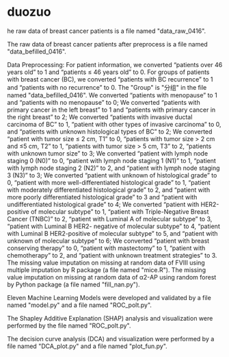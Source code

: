 # duozuo
he raw data of breast cancer patients is a file named "data_raw_0416".

The raw data of breast cancer patients after preprocess is a file named "data_befilled_0416".

Data Preprocessing:
For patient information, we converted “patients over 46 years old” to 1 and “patients ≤ 46 years old” to 0. For groups of patients with breast cancer (BC), we converted “patients with BC recurrence” to 1 and “patients with no recurrence” to 0. The "Group" is "分组" in the file named "data_befilled_0416". We converted “patients with menopause” to 1 and “patients with no menopause” to 0; We converted “patients with primary cancer in the left breast” to 1 and “patients with primary cancer in the right breast” to 2; We converted “patients with invasive ductal carcinoma of BC” to 1, “patient with other types of invasive carcinoma” to 0, and “patients with unknown histological types of BC” to 2; We converted “patient with tumor size ≤ 2 cm, T1” to 0, “patients with tumor size > 2 cm and ≤5 cm, T2” to 1, “patients with tumor size > 5 cm, T3” to 2, “patients with unknown tumor size” to 3; We converted “patient with lymph node staging 0 (N0)” to 0, “patient with lymph node staging 1 (N1)” to 1, “patient with lymph node staging 2 (N2)” to 2, and “patient with lymph node staging 3 (N3)” to 3; We converted “patient with unknown of histological grade” to 0, “patient with more well-differentiated histological grade” to 1, “patient with moderately differentiated histological grade” to 2, and “patient with more poorly differentiated histological grade” to 3 and “patient with undifferentiated histological grade” to 4; We converted “patient with HER2-positive of molecular subtype” to 1, “patient with Triple-Negative Breast Cancer (TNBC)” to 2, “patient with Luminal A of molecular subtype” to 3, “patient with Luminal B HER2- negative of molecular subtype” to 4, “patient with Luminal B HER2-positive of molecular subtype” to 5, and “patient with unknown of molecular subtype” to 6; We converted “patient with breast conserving therapy” to 0, “patient with mastectomy” to 1, “patient with chemotherapy” to 2, and “patient with unknown treatment strategies” to 3. The missing value imputation on missing at random data of FⅧ using multiple imputation by R package (a file named "mice.R"). The missing value imputation on missing at random data of α2-AP using random forest by Python package (a file named "fill_nan.py").

Eleven Machine Learning Models were developed and validated by a file named "model.py" and a file named "ROC_polt.py".

The Shapley Additive Explanation (SHAP) analysis and visualization were performed by the file named "ROC_polt.py".

The decision curve analysis (DCA) and visualization were performed by a file named "DCA_plot.py" and a file named "plot_fun.py".
